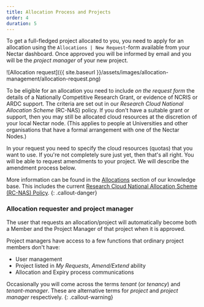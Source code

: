 ```yaml
---
title: Allocation Process and Projects
order: 4
duration: 5
---
```


To get a full-fledged project allocated to you, you need to apply for an allocation using the `Allocations | New Request`-form available from your Nectar dashboard. Once approved you will be informed by email and you will be the *project manager* of your new project.

![Allocation request]({{ site.baseurl }}/assets/images/allocation-management/allocation-request.png)

To be eligible for an allocation you need to include *on the request form* the details of a Nationally Competitive Research Grant, or evidence of NCRIS or ARDC support.  The criteria are set out in our *Research Cloud National Allocation Scheme* (RC-NAS) policy. If you don't have a suitable grant or support, then you may still be allocated cloud resources at the discretion of your local Nectar node.  (This applies to people at Universities and other organisations that have a formal arrangement with one of the Nectar Nodes.)

In your request you need to specify the cloud resources (quotas) that you want to use. If you're not completely sure just yet, then that's all right. You will be able to request amendments to your project. We will describe the amendment process below.

More information can be found in the [Allocations](https://support.ehelp.edu.au/support/solutions/folders/6000230417) section of our knowledge base.  This includes the current [Research Cloud National Allocation Scheme (RC-NAS) Policy](https://support.ehelp.edu.au/support/solutions/articles/6000191233-research-cloud-national-allocation-scheme-rc-nas-policy-).
{: .callout-danger}

### Allocation requester and project manager

The user that requests an allocation/project will automatically become both a Member and the Project Manager of that project when it is approved.

Project managers have access to a few functions that ordinary project members don't have:

- User management
- Project listed in *My Requests*, *Amend/Extend* ability
- Allocation and Expiry process communications

Occasionally you will come across the terms *tenant* (or *tenancy*) and *tenant-manager*. These are alternative terms for *project* and *project manager* respectively.
{: .callout-warning}
